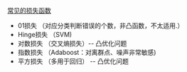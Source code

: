 [常见的损失函数](https://zhuanlan.zhihu.com/p/58883095)
* 01损失 （对应分类判断错误的个数，非凸函数，不太适用.）
* Hinge损失 （SVM) 
* 对数损失 （交叉熵损失）--  凸优化问题
* 指数损失  （Adaboost：对离群点、噪声非常敏感)
* 平方损失 （多用于回归） --  凸优化问题